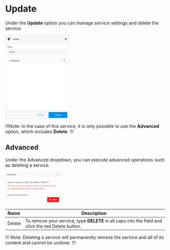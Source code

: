 # Update

Under the **Update** option you can manage service settings and delete the service.

<img src="../../../images/updateservice.jpg" alt="updateservice" style="width: 40%; display: block"></a>

!!!Note:
In the case of this service, it is only possible to use the **Advanced** option, which includes **Delete**.
!!!

## Advanced

Under the Advanced dropdown, you can execute advanced operations such as deleting a service. 

<img src="../../../images/updateservice2.jpg" alt="updateservice2" style="width: 35%; display: block"></a>

**Name** | **Description** 
:--- | ---
Delete | To remove your service, type **DELETE** in all caps into the field and click the red Delete button.

!!! Note: 
Deleting a service will permanently remove the service and all of its content and cannot be undone.
!!!
